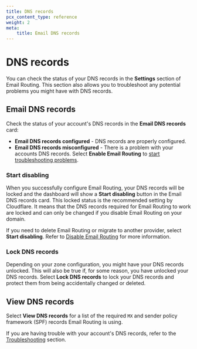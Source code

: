 ```yaml
---
title: DNS records
pcx_content_type: reference
weight: 2
meta:
    title: Email DNS records
---
```


# DNS records

You can check the status of your DNS records in the **Settings** section of Email Routing. This section also allows you to troubleshoot any potential problems you might have with DNS records.

## Email DNS records

Check the status of your account's DNS records in the **Email DNS records** card:

* **Email DNS records configured** - DNS records are properly configured.
* **Email DNS records misconfigured** - There is a problem with your accounts DNS records. Select **Enable Email Routing** to [start troubleshooting problems](/email-routing/troubleshooting/).

### Start disabling

When you successfully configure Email Routing, your DNS records will be locked and the dashboard will show a **Start disabling** button in the Email DNS records card. This locked status is the recommended setting by Cloudflare. It means that the DNS records required for Email Routing to work are locked and can only be changed if you disable Email Routing on your domain.

If you need to delete Email Routing or migrate to another provider, select **Start disabling**. Refer to [Disable Email Routing](/email-routing/setup/disable-email-routing/) for more information.

### Lock DNS records

Depending on your zone configuration, you might have your DNS records unlocked. This will also be true if, for some reason, you have unlocked your DNS records. Select **Lock DNS records** to lock your DNS records and protect them from being accidentally changed or deleted. 

## View DNS records

Select **View DNS records** for a list of the required `MX` and sender policy framework (SPF) records Email Routing is using. 

If you are having trouble with your account's DNS records, refer to the [Troubleshooting](/email-routing/troubleshooting/) section.
